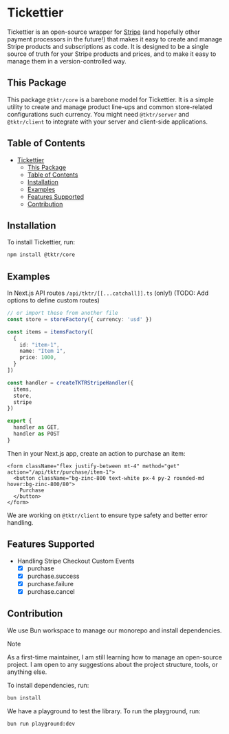 # Tickettier

Tickettier is an open-source wrapper for [Stripe](https://stripe.com/) (and hopefully other payment processors in the future!) that makes it easy to create and manage Stripe products and subscriptions as code. It is designed to be a single source of truth for your Stripe products and prices, and to make it easy to manage them in a version-controlled way.

## This Package
This package `@tktr/core` is a barebone model for Tickettier. It is a simple utility to create and manage product line-ups and common store-related configurations such currency. You might need `@tktr/server` and `@tktr/client` to integrate with your server and client-side applications.

## Table of Contents
- [Tickettier](#tickettier)
  - [This Package](#this-package)
  - [Table of Contents](#table-of-contents)
  - [Installation](#installation)
  - [Examples](#examples)
  - [Features Supported](#features-supported)
  - [Contribution](#contribution)


## Installation

To install Tickettier, run:
```bash
npm install @tktr/core
```

## Examples

In Next.js API routes `/api/tktr/[[...catchall]].ts` (only!)
(TODO: Add options to define custom routes)

```ts
// or import these from another file
const store = storeFactory({ currency: 'usd' })

const items = itemsFactory([
  {
    id: "item-1",
    name: "Item 1",
    price: 1000,
  }
])

const handler = createTKTRStripeHandler({
  items,
  store,
  stripe 
})

export { 
  handler as GET,
  handler as POST
}
```

Then in your Next.js app, create an action to purchase an item:

```tsx
<form className="flex justify-between mt-4" method="get" action="/api/tktr/purchase/item-1">
  <button className="bg-zinc-800 text-white px-4 py-2 rounded-md hover:bg-zinc-800/80">
    Purchase
  </button>
</form>
```

We are working on `@tktr/client` to ensure type safety and better error handling.

## Features Supported

- Handling Stripe Checkout Custom Events
  - [x] purchase
  - [x] purchase.success
  - [x] purchase.failure
  - [x] purchase.cancel

## Contribution

We use Bun workspace to manage our monorepo and install dependencies.

> [!NOTE]
> As a first-time maintainer, I am still learning how to manage an open-source project. I am open to any suggestions about the project structure, tools, or anything else.

To install dependencies, run:
```bash
bun install
```

We have a playground to test the library. To run the playground, run:
```bash
bun run playground:dev
```